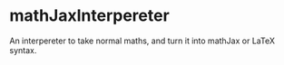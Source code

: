 # mathJaxInterpereter
An interpereter to take normal maths, and turn it into mathJax or LaTeX syntax.

